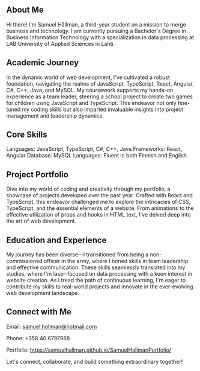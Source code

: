 ## About Me

Hi there! I'm Samuel Hållman, a third-year student on a mission to merge business and technology. I am currently pursuing a Bachelor's Degree in Business Information Technology with a specialization in data processing at LAB University of Applied Sciences in Lahti.

## Academic Journey

In the dynamic world of web development, I've cultivated a robust foundation, navigating the realms of JavaScript, TypeScript, React, Angular, C#, C++, Java, and MySQL. My coursework supports my hands-on experience as a team leader, steering a school project to create two games for children using JavaScript and TypeScript. This endeavor not only fine-tuned my coding skills but also imparted invaluable insights into project management and leadership dynamics.

## Core Skills

 Languages: JavaScript, TypeScript, C#, C++, Java 
 Frameworks: React, Angular
 Database: MySQL
 Languages: Fluent in both Finnish and English

## Project Portfolio

Dive into my world of coding and creativity through my portfolio, a showcase of projects developed over the past year. Crafted with React and TypeScript, this endeavor challenged me to explore the intricacies of CSS, TypeScript, and the essential elements of a website. From animations to the effective utilization of props and hooks in HTML text, I've delved deep into the art of web development.

## Education and Experience

My journey has been diverse—I transitioned from being a non-commissioned officer in the army, where I honed skills in team leadership and effective communication. These skills seamlessly translated into my studies, where I'm laser-focused on data processing with a keen interest in website creation. As I tread the path of continuous learning, I'm eager to contribute my skills to real-world projects and innovate in the ever-evolving web development landscape.

## Connect with Me

Email: samuel.hollman@hotmail.com

Phone: +358 40 6797988

Portfolio: https://samuelhallman.github.io/SamuelHallmanPortfolio/

Let's connect, collaborate, and build something extraordinary together!
